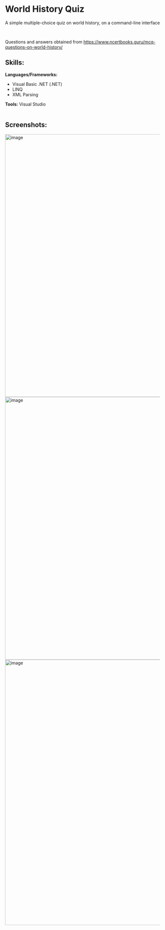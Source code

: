 # World History Quiz

A simple multiple-choice quiz on world history, on a command-line interface

<br/>

Questions and answers obtained from <a href="https://www.ncertbooks.guru/mcq-questions-on-world-history/" target="_blank">https://www.ncertbooks.guru/mcq-questions-on-world-history/</a><br/>

## Skills:
   **Languages/Frameworks:** <br/>
   <ul>
      <li>Visual Basic .NET (.NET)</li>
      <li>LINQ</li>
      <li>XML Parsing</li>
   </ul>
   
   
   **Tools:** Visual Studio<br/><br/>

## Screenshots:
  <img width="852" alt="image" src="https://github.com/user-attachments/assets/e6b3b0d6-b539-46d4-b9a0-987530f7bc99" /><br/>
  <img width="852" alt="image" src="https://github.com/user-attachments/assets/c090f9b6-13b9-49e1-9f07-79b6542a57de" /><br/>
  <img width="861" alt="image" src="https://github.com/user-attachments/assets/466ffac6-762d-4846-82a0-599c7b6966ac" />


